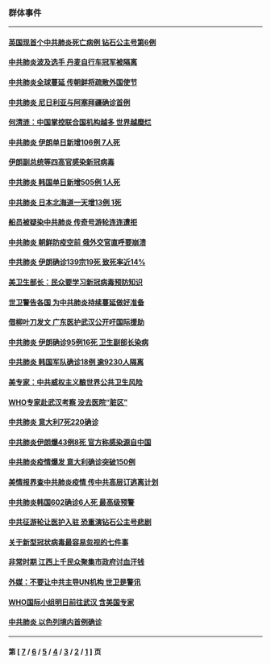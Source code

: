 ### 群体事件
---
#### [英国现首个中共肺炎死亡病例 钻石公主号第6例](../../pages/ncid279/n11903479.md) 
#### [中共肺炎波及选手 丹麦自行车冠军被隔离](../../pages/ncid279/n11903321.md) 
#### [中共肺炎全球蔓延 传朝鲜将疏散外国使节](../../pages/ncid279/n11903092.md) 
#### [中共肺炎 尼日利亚与阿塞拜疆确诊首例](../../pages/ncid279/n11902948.md) 
#### [何清涟：中国掌控联合国机构越多 世界越糜烂](../../pages/ncid279/n11901020.md) 
#### [中共肺炎 伊朗单日新增106例 7人死](../../pages/ncid279/n11900839.md) 
#### [伊朗副总统等四高官感染新冠病毒](../../pages/ncid279/n11900818.md) 
#### [中共肺炎 韩国单日新增505例 1人死](../../pages/ncid279/n11900450.md) 
#### [中共肺炎 日本北海道一天增13例 1死](../../pages/ncid279/n11900329.md) 
#### [船员被疑染中共肺炎 传奇号游轮连连遭拒](../../pages/ncid279/n11898226.md) 
#### [中共肺炎 朝鲜防疫空前 俄外交官直呼要崩溃](../../pages/ncid279/n11897857.md) 
#### [中共肺炎 伊朗确诊139宗19死 致死率近14%](../../pages/ncid279/n11897547.md) 
#### [美卫生部长：民众要学习新冠病毒预防知识](../../pages/ncid279/n11895308.md) 
#### [世卫警告各国 为中共肺炎持续蔓延做好准备](../../pages/ncid279/n11895336.md) 
#### [借柳叶刀发文 广东医护武汉公开吁国际援助](../../pages/ncid279/n11895199.md) 
#### [中共肺炎  伊朗确诊95例16死 卫生副部长染病](../../pages/ncid279/n11894906.md) 
#### [中共肺炎  韩国军队确诊18例 逾9230人隔离](../../pages/ncid279/n11894703.md) 
#### [美专家：中共威权主义酿世界公共卫生风险](../../pages/ncid279/n11893474.md) 
#### [WHO专家赴武汉考察 没去医院“脏区”](../../pages/ncid279/n11892736.md) 
#### [中共肺炎 意大利7死220确诊](../../pages/ncid279/n11892166.md) 
#### [中共肺炎伊朗爆43例8死 官方称感染源自中国](../../pages/ncid279/n11890128.md) 
#### [中共肺炎疫情爆发 意大利确诊突破150例](../../pages/ncid279/n11889926.md) 
#### [美情报界查中共肺炎疫情 传中共高层订逃离计划](../../pages/ncid279/n11888161.md) 
#### [中共肺炎韩国602确诊6人死 最高级预警](../../pages/ncid279/n11889715.md) 
#### [中共征游轮让医护入驻 恐重演钻石公主号悲剧](../../pages/ncid279/n11888077.md) 
#### [关于新型冠状病毒最容易忽视的七件事](../../pages/ncid279/n11886753.md) 
#### [非常时期 江西上千民众聚集市政府讨血汗钱](../../pages/ncid279/n11886708.md) 
#### [外媒：不要让中共主导UN机构 世卫是警讯](../../pages/ncid279/n11886401.md) 
#### [WHO国际小组明日前往武汉 含美国专家](../../pages/ncid279/n11886380.md) 
#### [中共肺炎 以色列境内首例确诊](../../pages/ncid279/n11886244.md) 

---
#### 第 [ [7](./7.md) / [6](./6.md) / [5](./5.md) / [4](./4.md) / [3](./3.md) / [2](./2.md) / [1](./1.md) ] 页
